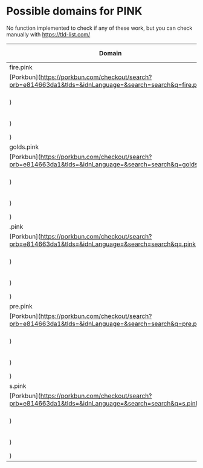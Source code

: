 # Possible domains for PINK

No function implemented to check if any of these work, but you can check manually with https://tld-list.com/

| Domain | Porkbun | NameCheap | Google Domains |
|---|---|---|---|
| fire.pink | [Porkbun](https://porkbun.com/checkout/search?prb=e814663da1&tlds=&idnLanguage=&search=search&q=fire.pink) | [Namecheap](https://www.namecheap.com/domains/registration/results/?domain=fire.pink) | [Google](https://domains.google.com/registrar/search?searchTerm=fire.pink) |
| golds.pink | [Porkbun](https://porkbun.com/checkout/search?prb=e814663da1&tlds=&idnLanguage=&search=search&q=golds.pink) | [Namecheap](https://www.namecheap.com/domains/registration/results/?domain=golds.pink) | [Google](https://domains.google.com/registrar/search?searchTerm=golds.pink) |
| .pink | [Porkbun](https://porkbun.com/checkout/search?prb=e814663da1&tlds=&idnLanguage=&search=search&q=.pink) | [Namecheap](https://www.namecheap.com/domains/registration/results/?domain=.pink) | [Google](https://domains.google.com/registrar/search?searchTerm=.pink) |
| pre.pink | [Porkbun](https://porkbun.com/checkout/search?prb=e814663da1&tlds=&idnLanguage=&search=search&q=pre.pink) | [Namecheap](https://www.namecheap.com/domains/registration/results/?domain=pre.pink) | [Google](https://domains.google.com/registrar/search?searchTerm=pre.pink) |
| s.pink | [Porkbun](https://porkbun.com/checkout/search?prb=e814663da1&tlds=&idnLanguage=&search=search&q=s.pink) | [Namecheap](https://www.namecheap.com/domains/registration/results/?domain=s.pink) | [Google](https://domains.google.com/registrar/search?searchTerm=s.pink) |
